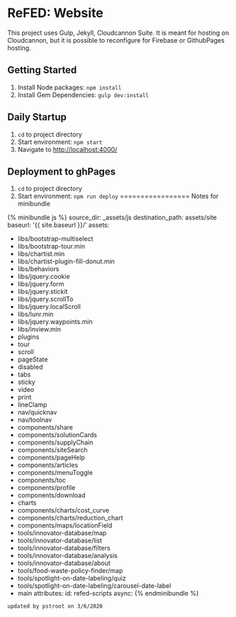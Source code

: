 # ReFED: Website #

This project uses Gulp, Jekyll, Cloudcannon Suite. It is meant for hosting on Cloudcannon, but it is possible to reconfigure for Firebase or GithubPages hosting.

## Getting Started ##
1. Install Node packages: `npm install`
2. Install Gem Dependencies: `gulp dev:install`


## Daily Startup ##
1. `cd` to project directory
2. Start environment: `npm start`
3. Navigate to [http://localhost:4000/](http://localhost:4000/)

## Deployment to ghPages ##
1. `cd` to project directory
2. Start environment: `npm run deploy`
=================
Notes for minibundle

{% minibundle js %}
source_dir: _assets/js
destination_path: assets/site
baseurl: '{{ site.baseurl }}/'
assets:
  - libs/bootstrap-multiselect
  - libs/bootstrap-tour.min
  - libs/chartist.min
  - libs/chartist-plugin-fill-donut.min
  - libs/behaviors
  - libs/jquery.cookie
  - libs/jquery.form
  - libs/jquery.stickit
  - libs/jquery.scrollTo
  - libs/jquery.localScroll
  - libs/lunr.min
  - libs/jquery.waypoints.min
  - libs/inview.min
  - plugins
  - tour
  - scroll
  - pageState
  - disabled
  - tabs
  - sticky
  - video
  - print
  - lineClamp
  - nav/quicknav
  - nav/toolnav
  - components/share
  - components/solutionCards
  - components/supplyChain
  - components/siteSearch
  - components/pageHelp
  - components/articles
  - components/menuToggle
  - components/toc
  - components/profile
  - components/download
  - charts
  - components/charts/cost_curve
  - components/charts/reduction_chart
  - components/maps/locationField
  - tools/innovator-database/map
  - tools/innovator-database/list
  - tools/innovator-database/filters
  - tools/innovator-database/analysis
  - tools/innovator-database/about
  - tools/food-waste-policy-finder/map
  - tools/spotlight-on-date-labeling/quiz
  - tools/spotlight-on-date-labeling/carousel-date-label
  - main
attributes:
  id: refed-scripts
  async:
{% endminibundle %}
~~~~
updated by pstroot on 3/6/2020